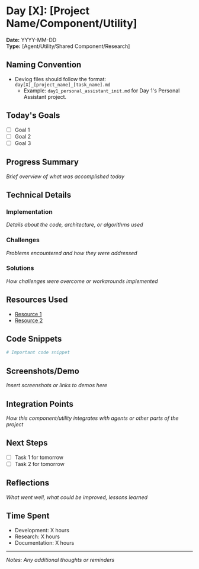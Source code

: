 # Day [X]: [Project Name/Component/Utility]

**Date:** YYYY-MM-DD  
**Type:** [Agent/Utility/Shared Component/Research]  

## Naming Convention
- Devlog files should follow the format: `day[X]_[project_name]_[task_name].md`
  - Example: `day1_personal_assistant_init.md` for Day 1's Personal Assistant project.

## Today's Goals
- [ ] Goal 1
- [ ] Goal 2
- [ ] Goal 3

## Progress Summary
*Brief overview of what was accomplished today*

## Technical Details
### Implementation
*Details about the code, architecture, or algorithms used*

### Challenges
*Problems encountered and how they were addressed*

### Solutions
*How challenges were overcome or workarounds implemented*

## Resources Used
- [Resource 1](link)
- [Resource 2](link)

## Code Snippets
```python
# Important code snippet
```

## Screenshots/Demo
*Insert screenshots or links to demos here*

## Integration Points
*How this component/utility integrates with agents or other parts of the project*

## Next Steps
- [ ] Task 1 for tomorrow
- [ ] Task 2 for tomorrow

## Reflections
*What went well, what could be improved, lessons learned*

## Time Spent
- Development: X hours
- Research: X hours
- Documentation: X hours

---

*Notes: Any additional thoughts or reminders*